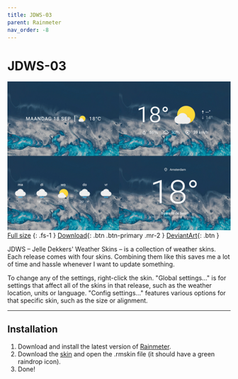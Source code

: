 ```yaml
---
title: JDWS-03
parent: Rainmeter
nav_order: -8
---
```


# JDWS-03

![](header_1500px.jpg)
[Full size](header.jpg)
{: .fs-1 }
[Download](https://github.com/adriaanjelle/JDWS-03/releases/latest){: .btn .btn-primary .mr-2 }
[DeviantArt](https://www.deviantart.com/adriaanjelle/art/JDWS-03-Updated-2024-06-17-983916190){: .btn }

JDWS – Jelle Dekkers' Weather Skins – is a collection of weather skins. Each release comes with four skins. Combining them like this saves me a lot of time and hassle whenever I want to update something.

To change any of the settings, right-click the skin. "Global settings..." is for settings that affect all of the skins in that release, such as the weather location, units or language. "Config settings..." features various options for that specific skin, such as the size or alignment.

----

## Installation

1. Download and install the latest version of [Rainmeter](https://www.rainmeter.net/).  
2. Download the [skin](https://github.com/adriaanjelle/JDWS-03/releases/latest) and open the .rmskin file (it should have a green raindrop icon).  
3. Done!
